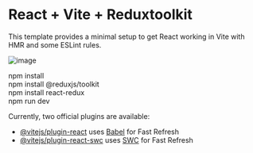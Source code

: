 # React + Vite + Reduxtoolkit

This template provides a minimal setup to get React working in Vite with HMR and some ESLint rules.

![image](https://github.com/user-attachments/assets/148b2189-8528-4c60-a0e6-f930705f3807)

npm install
<br>
npm install @reduxjs/toolkit
<br>
npm install react-redux
<br>
npm run dev

Currently, two official plugins are available:

- [@vitejs/plugin-react](https://github.com/vitejs/vite-plugin-react/blob/main/packages/plugin-react/README.md) uses [Babel](https://babeljs.io/) for Fast Refresh
- [@vitejs/plugin-react-swc](https://github.com/vitejs/vite-plugin-react-swc) uses [SWC](https://swc.rs/) for Fast Refresh
